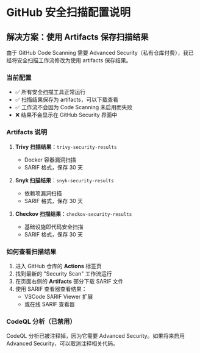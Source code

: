 # GitHub 安全扫描配置说明

## 解决方案：使用 Artifacts 保存扫描结果

由于 GitHub Code Scanning 需要 Advanced Security（私有仓库付费），我已经将安全扫描工作流修改为使用 artifacts 保存结果。

### 当前配置

- ✅ 所有安全扫描工具正常运行
- ✅ 扫描结果保存为 artifacts，可以下载查看
- ✅ 工作流不会因为 Code Scanning 未启用而失败
- ❌ 结果不会显示在 GitHub Security 界面中

### Artifacts 说明

1. **Trivy 扫描结果**：`trivy-security-results`
   - Docker 容器漏洞扫描
   - SARIF 格式，保存 30 天

2. **Snyk 扫描结果**：`snyk-security-results`
   - 依赖项漏洞扫描
   - SARIF 格式，保存 30 天

3. **Checkov 扫描结果**：`checkov-security-results`
   - 基础设施即代码安全扫描
   - SARIF 格式，保存 30 天

### 如何查看扫描结果

1. 进入 GitHub 仓库的 **Actions** 标签页
2. 找到最新的 "Security Scan" 工作流运行
3. 在页面右侧的 **Artifacts** 部分下载 SARIF 文件
4. 使用 SARIF 查看器查看结果：
   - VSCode SARIF Viewer 扩展
   - 或在线 SARIF 查看器

### CodeQL 分析（已禁用）

CodeQL 分析已被注释掉，因为它需要 Advanced Security。如果将来启用 Advanced Security，可以取消注释相关代码。